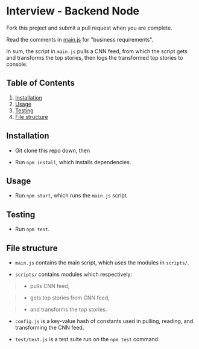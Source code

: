 # Interview - Backend Node

Fork this project and submit a pull request when you are complete.

Read the comments in [main.js](./main.js) for "business requirements".

In sum, the script in `main.js` pulls a CNN feed,
from which the script gets and transforms the top stories,
then logs the transformed top stories to console.

## Table of Contents

1. [Installation](#installation)
1. [Usage](#usage)
1. [Testing](#testing)
1. [File structure](#file-structure)

## Installation

- Git clone this repo down, then

- Run `npm install`, which installs dependencies.

## Usage

- Run `npm start`, which runs the `main.js` script.

## Testing

- Run `npm test`.

## File structure

- `main.js` contains the main script, which uses the modules in `scripts/`.

- `scripts/` contains modules which respectively:

> - pulls CNN feed,

> - gets top stories from CNN feed,

> - and transforms the top stories.

- `config.js` is a key-value hash of constants used in pulling, reading, and transforming the CNN feed.

- `test/test.js` is a test suite run on the `npm test` command.
